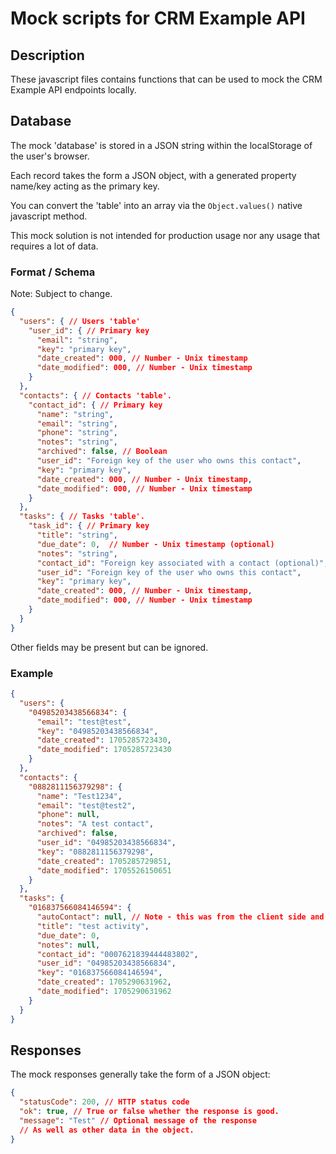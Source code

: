 # Mock scripts for CRM Example API

## Description

These javascript files contains functions that can be used to mock the CRM Example API endpoints locally.
## Database

The mock 'database' is stored in a JSON string within the localStorage of the user's browser.

Each record takes the form a JSON object, with a generated property name/key acting as the primary key.

You can convert the 'table' into an array via the `Object.values()` native javascript method.

This mock solution is not intended for production usage nor any usage that requires a lot of data.

### Format / Schema

Note: Subject to change.

```json
{
  "users": { // Users 'table'
    "user_id": { // Primary key
      "email": "string",
      "key": "primary key",
      "date_created": 000, // Number - Unix timestamp
      "date_modified": 000, // Number - Unix timestamp
    }
  },
  "contacts": { // Contacts 'table'.
    "contact_id": { // Primary key
      "name": "string",
      "email": "string",
      "phone": "string",
      "notes": "string",
      "archived": false, // Boolean
      "user_id": "Foreign key of the user who owns this contact",
      "key": "primary key",
      "date_created": 000, // Number - Unix timestamp,
      "date_modified": 000, // Number - Unix timestamp
    }
  },
  "tasks": { // Tasks 'table'.
    "task_id": { // Primary key
      "title": "string",
      "due_date": 0,  // Number - Unix timestamp (optional)
      "notes": "string",
      "contact_id": "Foreign key associated with a contact (optional)",
      "user_id": "Foreign key of the user who owns this contact",
      "key": "primary key",
      "date_created": 000, // Number - Unix timestamp,
      "date_modified": 000, // Number - Unix timestamp
    }
  }
}
```

Other fields may be present but can be ignored.

### Example

```json
{
  "users": {
    "04985203438566834": {
      "email": "test@test",
      "key": "04985203438566834",
      "date_created": 1705285723430,
      "date_modified": 1705285723430
    }
  },
  "contacts": {
    "0882811156379298": {
      "name": "Test1234",
      "email": "test@test2",
      "phone": null,
      "notes": "A test contact",
      "archived": false,
      "user_id": "04985203438566834",
      "key": "0882811156379298",
      "date_created": 1705285729851,
      "date_modified": 1705526150651
    }
  },
  "tasks": {
    "016837566084146594": {
      "autoContact": null, // Note - this was from the client side and can be ignored.
      "title": "test activity",
      "due_date": 0,
      "notes": null,
      "contact_id": "0007621839444483802",
      "user_id": "04985203438566834",
      "key": "016837566084146594",
      "date_created": 1705290631962,
      "date_modified": 1705290631962
    }
  }
}
```

## Responses

The mock responses generally take the form of a JSON object:

```json
{
  "statusCode": 200, // HTTP status code
  "ok": true, // True or false whether the response is good.
  "message": "Test" // Optional message of the response
  // As well as other data in the object.
}
```
